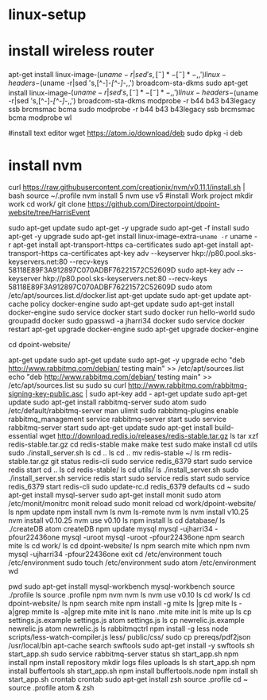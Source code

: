 # linux-setup
# install wireless router
apt-get install linux-image-$(uname -r|sed 's,[^-]*-[^-]*-,,') linux-headers-$(uname -r|sed 's,[^-]*-[^-]*-,,') broadcom-sta-dkms
sudo apt-get install linux-image-$(uname -r|sed 's,[^-]*-[^-]*-,,') linux-headers-$(uname -r|sed 's,[^-]*-[^-]*-,,') broadcom-sta-dkms
modprobe -r b44 b43 b43legacy ssb brcmsmac bcma
sudo modprobe -r b44 b43 b43legacy ssb brcmsmac bcma
modprobe wl

#install text editor
wget https://atom.io/download/deb 
sudo dpkg -i deb
# install nvm 

curl https://raw.githubusercontent.com/creationix/nvm/v0.11.1/install.sh | bash
source ~/.profile
nvm install 5
nvm use v5
#install  Work project 
mkdir work
cd work/
git clone https://github.com/Directorpoint/dpoint-website/tree/HarrisEvent

sudo apt-get update
sudo apt-get -y upgrade
sudo apt-get -f install
sudo apt-get -y upgrade
sudo apt-get install linux-image-extra-`uname -r`
uname -r
apt-get install apt-transport-https ca-certificates
sudo apt-get install apt-transport-https ca-certificates
apt-key adv --keyserver hkp://p80.pool.sks-keyservers.net:80 --recv-keys 58118E89F3A912897C070ADBF76221572C52609D
sudo apt-key adv --keyserver hkp://p80.pool.sks-keyservers.net:80 --recv-keys 58118E89F3A912897C070ADBF76221572C52609D
sudo atom /etc/apt/sources.list.d/docker.list
apt-get update
sudo apt-get update
apt-cache policy docker-engine
sudo apt-get update
sudo apt-get install docker-engine
sudo service docker start
sudo docker run hello-world
sudo groupadd docker
sudo gpasswd -a jharri34 docker
sudo service docker restart
apt-get upgrade docker-engine
sudo apt-get upgrade docker-engine

cd dpoint-website/

apt-get    update 
sudo apt-get    update 
sudo apt-get -y upgrade
echo "deb http://www.rabbitmq.com/debian/ testing main" >> /etc/apt/sources.list
 echo "deb http://www.rabbitmq.com/debian/ testing main" >> /etc/apt/sources.list
su
sudo su
curl http://www.rabbitmq.com/rabbitmq-signing-key-public.asc | sudo apt-key add -
apt-get update
sudo apt-get update
sudo apt-get install rabbitmq-server
sudo atom sudo /etc/default/rabbitmq-server
man ulimit
sudo rabbitmq-plugins enable rabbitmq_management
service rabbitmq-server start
sudo service rabbitmq-server start
sudo apt-get update
sudo apt-get install build-essential
wget http://download.redis.io/releases/redis-stable.tar.gz
ls
tar xzf redis-stable.tar.gz
cd redis-stable
make
make test
sudo make install
cd utils
sudo ./install_server.sh
ls
cd ..
ls
cd ..
mv redis-stable ~/
ls
rm redis-stable.tar.gz 
git status
redis-cli
sudo service redis_6379 start
sudo service redis start
cd ..
ls
cd redis-stable/
ls
cd utils/
ls
./install_server.sh 
sudo ./install_server.sh 
service redis start
sudo service redis start
sudo service redis_6379 start
redis-cli
sudo update-rc.d redis_6379 defaults
cd ~
sudo apt-get install mysql-server
sudo apt-get install monit
sudo atom /etc/monit/monitrc
monit reload
sudo monit reload
cd work/dpoint-website/
ls
npm update
npm install
nvm ls
nvm ls-remote
nvm ls
nvm install v10.25
nvm install v0.10.25
nvm use v0.10
ls
npm install
ls
cd database/
ls
./createDB
atom createDB 
npm update
mysql
mysql -ujharri34 -pfour22436one
mysql -uroot 
mysql -uroot -pfour22436one
npm search mite
ls
cd work/
ls
cd dpoint-website/
ls
npm search mite
which npm 
nvm
mysql -ujharri34 -pfour22436one
exit
cd /etc/environment
touch /etc/environment
sudo touch /etc/environment
sudo atom /etc/environment 
wd

pwd
sudo apt-get install mysql-workbench
mysql-workbench 
source ./profile
ls
source .profile
npm 
nvm
nvm ls
nvm use v0.10
ls
cd work/
ls
cd dpoint-website/
ls
npm search mite
npm install -g mite
ls |grep mite
ls -a|grep mmite
ls -a|grep mite
mite init
ls
nano .mite
mite init
ls
mite up
ls
cp settings.js.example settings.js
atom settings.js
ls
cp newrelic.js.example newrelic.js
atom newrelic.js
ls
rabbitmqctrl
npm install -g less
node scripts/less-watch-compiler.js less/ public/css/
sudo cp prereqs/pdf2json /usr/local/bin
apt-cache search swftools
sudo apt-get install -y swftools
sh start_app.sh 
sudo service rabbitmq-server status 
sh start_app.sh 
npm install 
npm install repository
mkdir logs files uploads
ls
sh start_app.sh 
npm install buffertools
sh start_app.sh 
npm install buffertools.node
npm install
sh start_app.sh 
crontab crontab
sudo apt-get install zsh
source .profile
cd ~
source .profile
atom &
zsh
